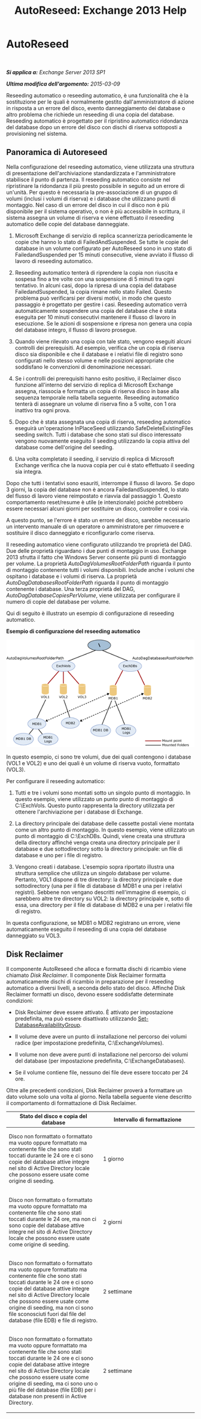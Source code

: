 ﻿---
title: 'AutoReseed: Exchange 2013 Help'
TOCTitle: AutoReseed
ms:assetid: 61f9a8be-070e-4c62-b505-52644fcff0c5
ms:mtpsurl: https://technet.microsoft.com/it-it/library/Dn789209(v=EXCHG.150)
ms:contentKeyID: 62523890
ms.date: 05/22/2018
mtps_version: v=EXCHG.150
ms.translationtype: MT
---

# AutoReseed

 

_**Si applica a:** Exchange Server 2013 SP1_

_**Ultima modifica dell'argomento:** 2015-03-09_

Reseeding automatico o reseeding automatico, è una funzionalità che è la sostituzione per le quali è normalmente gestito dall'amministratore di azione in risposta a un errore del disco, evento danneggiamento dei database o altro problema che richiede un reseeding di una copia del database. Reseeding automatico è progettato per il ripristino automatico ridondanza del database dopo un errore del disco con dischi di riserva sottoposti a provisioning nel sistema.

## Panoramica di Autoreseed

Nella configurazione del reseeding automatico, viene utilizzata una struttura di presentazione dell'archiviazione standardizzata e l'amministratore stabilisce il punto di partenza. Il reseeding automatico consiste nel ripristinare la ridondanza il più presto possibile in seguito ad un errore di un'unità. Per questo è necessaria la pre-associazione di un gruppo di volumi (inclusi i volumi di riserva) e i database che utilizzano punti di montaggio. Nel caso di un errore del disco in cui il disco non è più disponibile per il sistema operativo, o non è più accessibile in scrittura, il sistema assegna un volume di riserva e viene effettuato il reseeding automatico delle copie del database danneggiate.

1.  Microsoft Exchange di servizio di replica scannerizza periodicamente le copie che hanno lo stato di FailedAndSuspended. Se tutte le copie del database in un volume configurato per AutoReseed sono in uno stato di FailedandSuspended per 15 minuti consecutive, viene avviato il flusso di lavoro di reseeding automatico.

2.  Reseeding automatico tenterà di riprendere la copia non riuscita e sospesa fino a tre volte con una sospensione di 5 minuti tra ogni tentativo. In alcuni casi, dopo la ripresa di una copia del database FailedandSuspended, la copia rimane nello stato Failed. Questo problema può verificarsi per diversi motivi, in modo che questo passaggio è progettato per gestire i casi. Reseeding automatico verrà automaticamente sospendere una copia del database che è stata eseguita per 10 minuti consecutivi mantenere il flusso di lavoro in esecuzione. Se le azioni di sospensione e ripresa non genera una copia del database integro, il flusso di lavoro prosegue.

3.  Quando viene rilevato una copia con tale stato, vengono eseguiti alcuni controlli dei prerequisiti. Ad esempio, verifica che un copia di riserva disco sia disponibile e che il database e i relativi file di registro sono configurati nello stesso volume e nelle posizioni appropriate che soddisfano le convenzioni di denominazione necessari.

4.  Se i controlli dei prerequisiti hanno esito positivo, il Reclaimer disco funzione all'interno del servizio di replica di Microsoft Exchange assegna, riassocia e formatta un copia di riserva disco in base alla sequenza temporale nella tabella seguente. Reseeding automatico tenterà di assegnare un volume di riserva fino a 5 volte, con 1 ora inattivo tra ogni prova.

5.  Dopo che è stata assegnata una copia di riserva, reseeding automatico eseguirà un'operazione InPlaceSeed utilizzando SafeDeleteExistingFiles seeding switch. Tutti i database che sono stati sul disco interessato vengono nuovamente eseguito il seeding utilizzando la copia attiva del database come dell'origine del seeding.

6.  Una volta completato il seeding, il servizio di replica di Microsoft Exchange verifica che la nuova copia per cui è stato effettuato il seeding sia integra.

Dopo che tutti i tentativi sono esauriti, interrompe il flusso di lavoro. Se dopo 3 giorni, la copia del database non è ancora FailedandSuspended, lo stato del flusso di lavoro viene reimpostato e riavvia dal passaggio 1. Questo comportamento reset/resume è utile (e intenzionale) poiché potrebbero essere necessari alcuni giorni per sostituire un disco, controller e così via.

A questo punto, se l'errore è stato un errore del disco, sarebbe necessario un intervento manuale di un operatore o amministratore per rimuovere e sostituire il disco danneggiato e riconfigurarlo come riserva.

Il reseeding automatico viene configurato utilizzando tre proprietà del DAG. Due delle proprietà riguardano i due punti di montaggio in uso. Exchange 2013 sfrutta il fatto che Windows Server consente più punti di montaggio per volume. La proprietà *AutoDagVolumesRootFolderPath* riguarda il punto di montaggio contenente tutti i volumi disponibili. Include anche i volumi che ospitano i database e i volumi di riserva. La proprietà *AutoDagDatabasesRootFolderPath* riguarda il punto di montaggio contenente i database. Una terza proprietà del DAG, *AutoDagDatabaseCopiesPerVolume*, viene utilizzata per configurare il numero di copie del database per volume.

Qui di seguito è illustrato un esempio di configurazione di reseeding automatico.

**Esempio di configurazione del reseeding automatico**

![Configurazione automatica di reseeding di esempio](images/Dn789209.e3af7306-f5b4-4ec4-9ccf-222ec452699b(EXCHG.150).gif "Configurazione automatica di reseeding di esempio")

In questo esempio, ci sono tre volumi, due dei quali contengono i database (VOL1 e VOL2) e uno dei quali è un volume di riserva vuoto, formattato (VOL3).

Per configurare il reseeding automatico:

1.  Tutti e tre i volumi sono montati sotto un singolo punto di montaggio. In questo esempio, viene utilizzato un punto punto di montaggio di C:\\ExchVols. Questo punto rappresenta la directory utilizzata per ottenere l'archiviazione per i database di Exchange.

2.  La directory principale dei database delle cassette postali viene montata come un altro punto di montaggio. In questo esempio, viene utilizzato un punto di montaggio di C:\\ExchDBs. Quindi, viene creata una struttura della directory affinché venga creata una directory principale per il database e due sottodirectory sotto la directory principale: un file di database e uno per i file di registro.

3.  Vengono creati i database. L'esempio sopra riportato illustra una struttura semplice che utilizza un singolo database per volume. Pertanto, VOL1 dispone di tre directory: la directory principale e due sottodirectory (una per il file di database di MDB1 e una per i relativi registri). Sebbene non vengano descritti nell'immagine di esempio, ci sarebbero altre tre directory su VOL2: la directory principale e, sotto di essa, una directory per il file di database di MDB2 e una per i relativi file di registro.

In questa configurazione, se MDB1 o MDB2 registrano un errore, viene automaticamente eseguito il reseeding di una copia del database danneggiato su VOL3.

## Disk Reclaimer

Il componente AutoReseed che alloca e formatta dischi di ricambio viene chiamato *Disk Reclaimer*. Il componente Disk Reclaimer formatta automaticamente dischi di ricambio in preparazione per il reseeding automatico a diversi livelli, a seconda dello stato del disco. Affinché Disk Reclaimer formatti un disco, devono essere soddisfatte determinate condizioni:

  - Disk Reclaimer deve essere attivato. È attivato per impostazione predefinita, ma può essere disattivato utilizzando [Set-DatabaseAvailabilityGroup](https://technet.microsoft.com/it-it/library/dd297934\(v=exchg.150\)).

  - Il volume deve avere un punto di installazione nel percorso dei volumi radice (per impostazione predefinita, C:\\ExchangeVolumes).

  - Il volume non deve avere punti di installazione nel percorso dei volumi del database (per impostazione predefinita, C:\\ExchangeDatabases).

  - Se il volume contiene file, nessuno dei file deve essere toccato per 24 ore.

Oltre alle precedenti condizioni, Disk Reclaimer proverà a formattare un dato volume solo una volta al giorno. Nella tabella seguente viene descritto il comportamento di formattazione di Disk Reclaimer.


<table>
<colgroup>
<col style="width: 50%" />
<col style="width: 50%" />
</colgroup>
<thead>
<tr class="header">
<th>Stato del disco e copia del database</th>
<th>Intervallo di formattazione</th>
</tr>
</thead>
<tbody>
<tr class="odd">
<td><p>Disco non formattato o formattato ma vuoto oppure formattato ma contenente file che sono stati toccati durante le 24 ore e ci sono copie del database attive integre nel sito di Active Directory locale che possono essere usate come origine di seeding.</p></td>
<td><p>1 giorno</p></td>
</tr>
<tr class="even">
<td><p>Disco non formattato o formattato ma vuoto oppure formattato ma contenente file che sono stati toccati durante le 24 ore, ma non ci sono copie del database attive integre nel sito di Active Directory locale che possono essere usate come origine di seeding.</p></td>
<td><p>2 giorni</p></td>
</tr>
<tr class="odd">
<td><p>Disco non formattato o formattato ma vuoto oppure formattato ma contenente file che sono stati toccati durante le 24 ore e ci sono copie del database attive integre nel sito di Active Directory locale che possono essere usate come origine di seeding, ma non ci sono file sconosciuti fuori dal file del database (file EDB) e file di registro.</p></td>
<td><p>2 settimane</p></td>
</tr>
<tr class="even">
<td><p>Disco non formattato o formattato ma vuoto oppure formattato ma contenente file che sono stati toccati durante le 24 ore e ci sono copie del database attive integre nel sito di Active Directory locale che possono essere usate come origine di seeding, ma ci sono uno o più file del database (file EDB) per i database non presenti in Active Directory.</p></td>
<td><p>2 settimane</p></td>
</tr>
</tbody>
</table>

